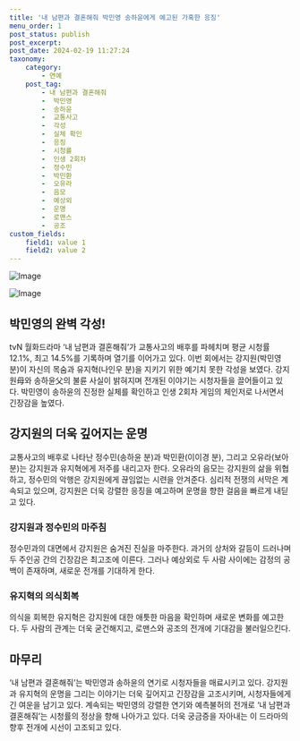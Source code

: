 ```yaml
---
title: '내 남편과 결혼해줘 박민영 송하윤에게 예고된 가혹한 응징'
menu_order: 1
post_status: publish
post_excerpt: 
post_date: 2024-02-19 11:27:24
taxonomy:
    category:
        - 연예
    post_tag:
        - 내 남편과 결혼해줘
        -  박민영
        -  송하윤
        -  교통사고
        -  각성
        -  실체 확인
        -  응징
        -  시청률
        -  인생 2회차
        -  정수민
        -  박민환
        -  오유라
        -  음모
        -  예상외
        -  운명
        -  로맨스
        -  공조
custom_fields:
    field1: value 1
    field2: value 2
---
```


![Image](https://ssl.pstatic.net/mimgnews/image/410/2024/02/13/0000980874_001_20240213093301427.png?type=w540)

![Image](https://mimgnews.pstatic.net/image/410/2024/02/13/0000980874_002_20240213093301480.png?type=w540)

## 박민영의 완벽 각성! 
tvN 월화드라마 ‘내 남편과 결혼해줘’가 교통사고의 배후를 파헤치며 평균 시청률 12.1%, 최고 14.5%를 기록하며 열기를 이어가고 있다. 이번 회에서는 강지원(박민영 분)이 자신의 목숨과 유지혁(나인우 분)을 지키기 위한 예기치 못한 각성을 보였다. 
강지원母와 송하윤父의 불륜 사실이 밝혀지며 전개된 이야기는 시청자들을 끌어들이고 있다. 박민영이 송하윤의 진정한 실체를 확인하고 인생 2회차 게임의 체인저로 나서면서 긴장감을 높였다.
## 강지원의 더욱 깊어지는 운명 
교통사고의 배후로 나타난 정수민(송하윤 분)과 박민환(이이경 분), 그리고 오유라(보아 분)는 강지원과 유지혁에게 저주를 내리고자 한다. 오유라의 음모는 강지원의 삶을 위협하고, 정수민의 악행은 강지원에게 끊임없는 시련을 안겨준다.
심리적 전쟁의 서막은 계속되고 있으며, 강지원은 더욱 강렬한 응징을 예고하며 운명을 향한 걸음을 빠르게 내딛고 있다.
### 강지원과 정수민의 마주침
정수민과의 대면에서 강지원은 숨겨진 진실을 마주한다. 과거의 상처와 갈등이 드러나며 두 주인공 간의 긴장감은 최고조에 이른다. 그러나 예상외로 두 사람 사이에는 감정의 공백이 존재하며, 새로운 전개를 기대하게 한다.
### 유지혁의 의식회복
의식을 회복한 유지혁은 강지원에 대한 애틋한 마음을 확인하며 새로운 변화를 예고한다. 두 사람의 관계는 더욱 굳건해지고, 로맨스와 공조의 전개에 기대감을 불러일으킨다.
## 마무리
‘내 남편과 결혼해줘’는 박민영과 송하윤의 연기로 시청자들을 매료시키고 있다. 강지원과 유지혁의 운명을 그리는 이야기는 더욱 깊어지고 긴장감을 고조시키며, 시청자들에게 긴 여운을 남기고 있다. 계속되는 박민영의 강렬한 연기와 예측불허의 전개로 ‘내 남편과 결혼해줘’는 시청률의 정상을 향해 나아가고 있다. 더욱 궁금증을 자아내는 이 드라마의 향후 전개에 시선이 고조되고 있다.
